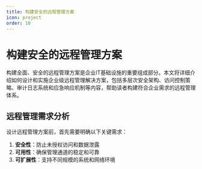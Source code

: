 ```yaml
---
title: 构建安全的远程管理方案
icon: project
order: 10
---
```


# 构建安全的远程管理方案

构建全面、安全的远程管理方案是企业IT基础设施的重要组成部分。本文将详细介绍如何设计和实施企业级远程管理解决方案，包括多层次安全架构、访问控制策略、审计日志系统和应急响应机制等内容，帮助读者构建符合企业需求的远程管理体系。

## 远程管理需求分析

设计远程管理方案前，首先需要明确以下关键需求：

1. **安全性**：防止未授权访问和数据泄露
2. **可用性**：确保管理通道的稳定和可靠
3. **可扩展性**：支持不同规模的系统和网络环境
